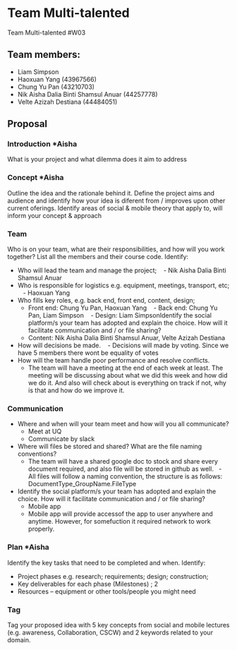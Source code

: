 # Team Multi-talented
Team Multi-talented #W03

## Team members:
  * Liam Simpson 
  * Haoxuan Yang (43967566)
  * Chung Yu Pan (43210703)
  * Nik Aisha Dalia Binti Shamsul Anuar (44257778)
  * Velte Azizah Destiana (44484051)
## Proposal 
### Introduction *Aisha 
 What is your project and what dilemma does it aim to address

### Concept *Aisha 
 Outline the idea and the rationale behind it. Define the project aims and audience and identify how
your idea is diferent from / improves upon other current oferings. Identify areas of social & mobile theory
that apply to, will inform your concept & approach

### Team
 Who is on your team, what are their responsibilities, and how will you work together? List all the
members and their course code. Identify: 
 * Who will lead the team and manage the project;
    - Nik Aisha Dalia Binti Shamsul Anuar 
 * Who is responsible for logistics e.g. equipment, meetings, transport, etc;
    - Haoxuan Yang 
 * Who fills key roles, e.g. back end, front end, content, design;
    - Front end: Chung Yu Pan, Haoxuan Yang 
    - Back end: Chung Yu Pan, Liam Simpson
    - Design: Liam SimpsonIdentify the social platform/s your team has adopted and explain the choice. How will it facilitate communication and / or file sharing?
    - Content: Nik Aisha Dalia Binti Shamsul Anuar, Velte Azizah Destiana
 * How will decisions be made.
    - Decisions will made by voting. Since we have 5 members there wont be equality of votes
 * How will the team handle poor performance and resolve conflicts.
    - The team will have a meeting at the end of each week at least. The meeting will be discussing about what we did this week and how       did we do it. And also will check about is everything on track if not, why is that and how do we improve it.

### Communication
 * Where and when will your team meet and how will you all communicate?
   - Meet at UQ
   - Communicate by slack
 * Where will files be stored and shared? What are the file naming conventions?
   - The team will have a shared google doc to stock and share every document required, and also file will be stored in github as well.
   - All files will follow a naming convention, the structure is as follows:   DocumentType_GroupName.FileType
 * Identify the social platform/s your team has adopted and explain the choice. How will it facilitate communication and / or file sharing?
   - Mobile app
   - Mobile app will provide accessof the app to user anywhere and anytime. However, for somefuction it required network to work properly. 

### Plan *Aisha 
 Identify the key tasks that need to be completed and when. Identify: 
* Project phases e.g. research; requirements; design; construction;
* Key deliverables for each phase (Milestones) ; 2
* Resources – equipment or other tools/people you might need

### Tag
 Tag your proposed idea with 5 key concepts from social and mobile lectures (e.g. awareness,
Collaboration, CSCW) and 2 keywords related to your domain.
